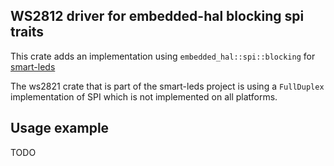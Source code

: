 ## WS2812 driver for embedded-hal blocking spi traits

This crate adds an implementation using `embedded_hal::spi::blocking`
for [smart-leds](https://github.com/smart-leds-rs/smart-leds)

The ws2821 crate that is part of the smart-leds project is using a 
`FullDuplex` implementation of SPI which is not implemented on
all platforms.

## Usage example


TODO